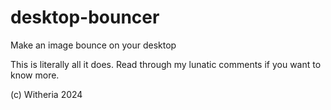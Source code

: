 # desktop-bouncer
Make an image bounce on your desktop


This is literally all it does. Read through my lunatic comments if you want to know more.

(c) Witheria 2024
